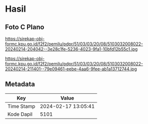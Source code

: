 # Hasil

## Foto C Plano

https://sirekap-obj-formc.kpu.go.id/f2f2/pemilu/pdpr/51/03/03/20/08/5103032008022-20240214-204042--3e28c1fe-5236-4023-9fa1-10bfd12b55c1.jpg

https://sirekap-obj-formc.kpu.go.id/f2f2/pemilu/pdpr/51/03/03/20/08/5103032008022-20240214-211401--79e09461-eebe-4aa6-9fee-ab1a13712744.jpg


## Metadata

| Key        | Value               |
| ---------- | ------------------- |
| Time Stamp | 2024-02-17 13:05:41 |
| Kode Dapil | 5101                |



